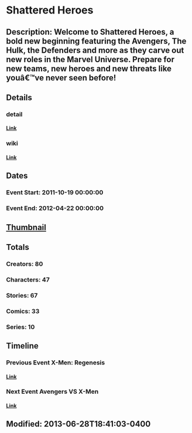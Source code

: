 # Shattered Heroes
## Description: Welcome to Shattered Heroes, a bold new beginning featuring the Avengers, The Hulk, the Defenders and more as they carve out new roles in the Marvel Universe. Prepare for new teams, new heroes and new threats like youâ€™ve never seen before!
## Details
### detail
#### [Link](http://marvel.com/comics/events/309/shattered_heroes?utm_campaign=apiRef&utm_source=225578a89fc76f3d20fbffda5d17a88d)
### wiki
#### [Link](http://marvel.com/universe/shattered_heroes?utm_campaign=apiRef&utm_source=225578a89fc76f3d20fbffda5d17a88d)
## Dates
### Event Start: 2011-10-19 00:00:00
### Event End: 2012-04-22 00:00:00
## [Thumbnail](http://i.annihil.us/u/prod/marvel/i/mg/2/a0/511e8000770cd.jpg)
## Totals
### Creators: 80
### Characters: 47
### Stories: 67
### Comics: 33
### Series: 10
## Timeline
### Previous Event X-Men: Regenesis
#### [Link](http://gateway.marvel.com/v1/public/events/308)
### Next Event Avengers VS X-Men
#### [Link](http://gateway.marvel.com/v1/public/events/310)
## Modified: 2013-06-28T18:41:03-0400